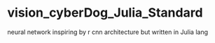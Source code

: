 # vision_cyberDog_Julia_Standard
neural network inspiring by r cnn architecture but written in Julia lang 
